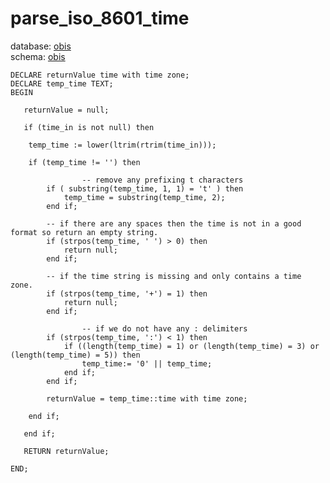 # parse_iso_8601_time
database: [obis](../)  
schema: [obis](obis)  

    
    DECLARE returnValue time with time zone;
    DECLARE temp_time TEXT;
    BEGIN
    
       returnValue = null;
    
       if (time_in is not null) then
    
    	temp_time := lower(ltrim(rtrim(time_in)));
    
    	if (temp_time != '') then
    
                    -- remove any prefixing t characters
    		if ( substring(temp_time, 1, 1) = 't' ) then
    			temp_time = substring(temp_time, 2);		
    		end if;
    
    		-- if there are any spaces then the time is not in a good format so return an empty string.
    		if (strpos(temp_time, ' ') > 0) then
    			return null;
    		end if;
    
    		-- if the time string is missing and only contains a time zone.
    		if (strpos(temp_time, '+') = 1) then
    			return null;
    		end if;
    
                    -- if we do not have any : delimiters
    		if (strpos(temp_time, ':') < 1) then
    			if ((length(temp_time) = 1) or (length(temp_time) = 3) or (length(temp_time) = 5)) then
    				temp_time:= '0' || temp_time;
    			end if;
    		end if;
    		
    		returnValue = temp_time::time with time zone;
    
    	end if;
    	
       end if;
    	
       RETURN returnValue;
       
    END;
